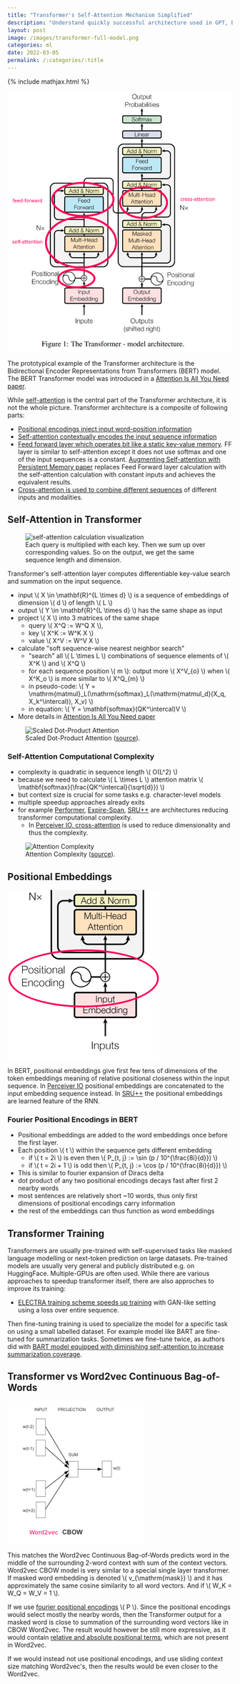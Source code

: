 ```yaml
---
title: "Transformer's Self-Attention Mechanism Simplified"
description: "Understand quickly successful architecture used in GPT, BERT, and other famous transformer models."
layout: post
image: /images/transformer-full-model.png
categories: ml
date: 2022-03-05
permalink: /:categories/:title
---
```


{% include mathjax.html %}

![BERT full model diagram](/images/transformer-full-model.png)

The prototypical example of the Transformer architecture is the Bidirectional Encoder Representations from Transformers (BERT) model. The BERT Transformer model was introduced in a [Attention Is All You Need paper](https://arxiv.org/abs/1706.03762).

While [self-attention](#self-attention-in-transformer) is the central part of the Transformer architecture, it is not the whole picture.
Transformer architecture is a composite of following parts:
- [Positional encodings inject input word-position information](#positional-embeddings)
- [Self-attention contextually encodes the input sequence information](#self-attention-in-transformer)
- [Feed forward layer which operates bit like a static key-value memory](/ml/Feed-Forward-Self-Attendion-Key-Value-Memory). FF layer is similar to self-attention except it does not use softmax and one of the input sequences is a constant.
  [Augmenting Self-attention with Persistent Memory paper](/ml/Feed-Forward-Self-Attendion-Key-Value-Memory) replaces Feed Forward layer calculation with the self-attention calculation with constant inputs and achieves the equivalent results.
- [Cross-attention is used to combine different sequences](/ml/cross-attention-in-transformer-architecture) of different inputs and modalities.

## Self-Attention in Transformer
<figure class="figure">
    <img
        class="figure-img img-fluid rounded lazyload"
        data-src="/images/self-attention-calculation-visualisation.png"
        alt="self-attention calculation visualization"/>
    <figcaption class="figure-caption">Each query is multiplied with each key. Then we sum up over corresponding values. So on the output, we get the same sequence length and dimension.</figcaption>
</figure>

Transformer's self-attention layer computes differentiable key-value search and summation on the input sequence.

- input \\( X \in \mathbf{R}^{L \times d} \\) is a sequence of embeddings of dimension \\( d \\) of length \\( L \\)
- output \\( Y \in \mathbf{R}^{L \times d} \\) has the same shape as input
- project \\( X \\) into 3 matrices of the same shape
  - query \\( X^Q := W^Q X \\),
  - key \\( X^K := W^K X \\)
  - value \\( X^V := W^V X \\)
- calculate "soft sequence-wise nearest neighbor search"
  - "search" all \\( L \times L \\) combinations of sequence elements of \\( X^K \\) and \\( X^Q \\)
  - for each sequence position \\( m \\): output more \\( X^V_{o} \\) when \\( X^K_o \\) is more similar to \\( X^Q_{m} \\)
  - in pseudo-code: \\( Y = \mathrm{matmul}_L(\mathrm{softmax}_L(\mathrm{matmul_d}(X_q, X_k^\intercal)), X_v) \\)
  - in equation: \\( Y = \mathbf{softmax}(QK^\intercal)V \\)
- More details in [Attention Is All You Need paper](https://arxiv.org/abs/1706.03762)

<figure class="figure">
    <img
        class="figure-img img-fluid rounded lazyload"
        alt="Scaled Dot-Product Attention"
        data-src="/images/expire-span-attention-recap.png"
        style="max-width: 500px">
    <figcaption class="figure-caption">
        Scaled Dot-Product Attention (<a href="https://arxiv.org/pdf/1706.03762.pdf">source</a>).
    </figcaption>
</figure>

### Self-Attention Computational Complexity
- complexity is quadratic in sequence length \\( O(L^2) \\)
- because we need to calculate \\( L \times L \\) attention matrix \\( \mathbf{softmax}(\frac{QK^\intercal}{\sqrt{d}}) \\)
- but context size is crucial for some tasks e.g. character-level models
- multiple speedup approaches already exits
- for example [Performer](/ml/Performers-FAVOR+-Faster-Transformer-Attention), [Expire-Span](/ml/expire-span-scaling-transformer-by-forgetting), [SRU++](/ml/SRU++-Speeds-Up-Transformer-with-Simple-Recurrent-Unit-RNN) are architectures reducing transformer computational complexity.
  - In [Perceiver IO, cross-attention](/ml/cross-attention-in-transformer-architecture#cross-attention-in-perceiver-io) is used to reduce dimensionality and thus the complexity.

<figure class="figure">
    <img
        class="figure-img img-fluid rounded lazyload"
        alt="Attention Complexity"
        data-src="/images/expire-span-attention-complexity.png"
        style="max-width: 500px">
    <figcaption class="figure-caption">
        Attention Complexity (<a href="https://arxiv.org/pdf/2009.14794.pdf">source</a>).
    </figcaption>
</figure>


## Positional Embeddings

![positional embeddings in BERT architecture](/images/transformer-positional-embeddings.png)

In BERT, positional embeddings give first few tens of dimensions of the token embeddings meaning of relative positional closeness within the input sequence.
In [Perceiver IO](/ml/cross-attention-in-transformer-architecture#cross-attention-in-perceiver-io) positional embeddings are concatenated to the input embedding sequence instead.
In [SRU++](/ml/SRU++-Speeds-Up-Transformer-with-Simple-Recurrent-Unit-RNN) the positional embeddings are learned feature of the RNN.


### Fourier Positional Encodings in BERT
- Positional embeddings are added to the word embeddings once before the first layer.
- Each position \\( t \\) within the sequence gets different embedding
  - if \\( t = 2i \\) is even then \\( P_{t, j} := \sin (p / 10^{\frac{8i}{d}})  \\)
  - if \\( t = 2i + 1 \\) is odd then \\( P_{t, j} := \cos (p / 10^{\frac{8i}{d}})  \\)
- This is similar to fourier expansion of Diracs delta
- dot product of any two positional encodings decays fast after first 2 nearby words
- most sentences are relatively short ~10 words, thus only first dimensions of positional encodings carry information
- the rest of the embeddings can thus function as word embeddings


## Transformer Training
Transformers are usually pre-trained with self-supervised tasks like masked language modelling or next-token prediction on large datasets.
Pre-trained models are usually very general and publicly distributed e.g. on HuggingFace.
Multiple-GPUs are often used. While there are various approaches to speedup transformer itself, there are also approches to improve its training:
- [ELECTRA training scheme speeds up training](/ml/electra-4x-cheaper-bert-training) with GAN-like setting using a loss over entire sequence.

Then fine-tuning training is used to specialize the model for a specific task on using a small labelled dataset.
For example model like BART are fine-tuned for summarization tasks.
Sometimes we fine-tune twice, as authors did with [BART model equipped with diminishing self-attention to increase summarization coverage](/ml/submodularity-in-ranking-summarization-and-self-attention).


## Transformer vs Word2vec Continuous Bag-of-Words

![Word2vec CBOW](/images/transformer-and-word2vec-cbow.png)


This matches the 
Word2vec Continuous Bag-of-Words predicts word in the middle of the surrounding 2-word context with sum of the context vectors.
Word2vec CBOW model is very similar to a special single layer transformer.
If masked word embedding is denoted \\( v_{\mathrm{mask}} \\) and it has approximately the same cosine similarity to all word vectors.
And if \\( W_K = W_Q = W_V = 1 \\). 

If we use [fourier positional encodings](#fourier-positional-encodings-in-bert) \\( P \\).
Since the positional encodings would select mostly the nearby words, then the Transformer output for a masked word is close to summation of the surrounding word vectors like in CBOW Word2vec.
The result would however be still more expressive, as it would contain [relative and absolute positional terms](https://www.reddit.com/r/MachineLearning/comments/cttefo/d_positional_encoding_in_transformer/exs7d08/),
which are not present in Word2vec.

If we would instead not use positional encodings, and use sliding context size matching Word2vec's, then the results would be even closer to the Word2vec.